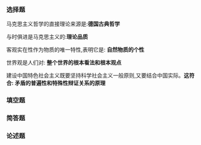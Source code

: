 ### 选择题

马克思主义哲学的直接理论来源是:**德国古典哲学**

与时俱进是马克思主义的:**理论品质**

客观实在性作为物质的唯一特性,表明它是: **自然物质的个性**

世界观是人们对: **整个世界的根本看法和根本观点**

建设中国特色社会主义既要坚持科学社会主义一般原则,又要结合中国实际。**这符合: 矛盾的普遍性和特殊性辩证关系的原理**



### 填空题





### 简答题





### 论述题

